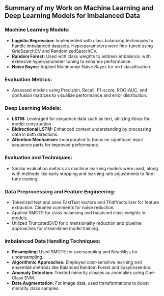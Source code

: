 ## Summary of my Work on Machine Learning and Deep Learning Models for Imbalanced Data

### Machine Learning Models:
- <b>Logistic Regression:</b> Implemented with class balancing techniques to handle imbalanced datasets. Hyperparameters were fine-tuned using GridSearchCV and RandomizedSearchCV.<br>
- <b>Random Forest:</b> Used with class weights to address imbalance, with extensive hyperparameter tuning to enhance performance.<br>
- <b>Naive Bayes:</b> Applied Multinomial Naive Bayes for text classification.<br>

### Evaluation Metrics:

- Assessed models using Precision, Recall, F1-score, ROC-AUC, and confusion matrices to visualize performance and error distribution.<br>
### Deep Learning Models:

- <b>LSTM:</b>  Leveraged for sequence data such as text, utilizing Keras for model construction.<br>
- <b>Bidirectional LSTM:</b>  Enhanced context understanding by processing data in both directions.<br>
- <b>Attention Mechanism: </b> Incorporated to focus on significant input sequence parts for improved performance.<br>
### Evaluation and Techniques:

- Similar evaluation metrics as machine learning models were used, along with methods like early stopping and learning rate adjustments to fine-tune training.<br>
### Data Preprocessing and Feature Engineering:

- Tokenized text and used FastText vectors and TfidfVectorizer for feature extraction. Cleaned comments for noise reduction.<br>
- Applied SMOTE for class balancing and balanced class weights in models.<br>
- Utilized TruncatedSVD for dimensionality reduction and pipeline approaches for streamlined model training.<br>
### Imbalanced Data Handling Techniques:

- <b>Resampling: </b>Used SMOTE for oversampling and NearMiss for undersampling.<br>
- <b>Algorithmic Approaches:</b> Employed cost-sensitive learning and ensemble methods like Balanced Random Forest and EasyEnsemble.<br>
- <b>Anomaly Detection: </b>Treated minority classes as anomalies using One-Class SVM.<br>
- <b>Data Augmentation:</b> For image data, used transformations to boost minority class samples.<br>
